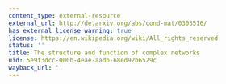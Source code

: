 ```yaml
---
content_type: external-resource
external_url: http://de.arxiv.org/abs/cond-mat/0303516/
has_external_license_warning: true
license: https://en.wikipedia.org/wiki/All_rights_reserved
status: ''
title: The structure and function of complex networks
uid: 5e9f3dcc-000b-4eae-aadb-68ed92b6529c
wayback_url: ''
---
```

